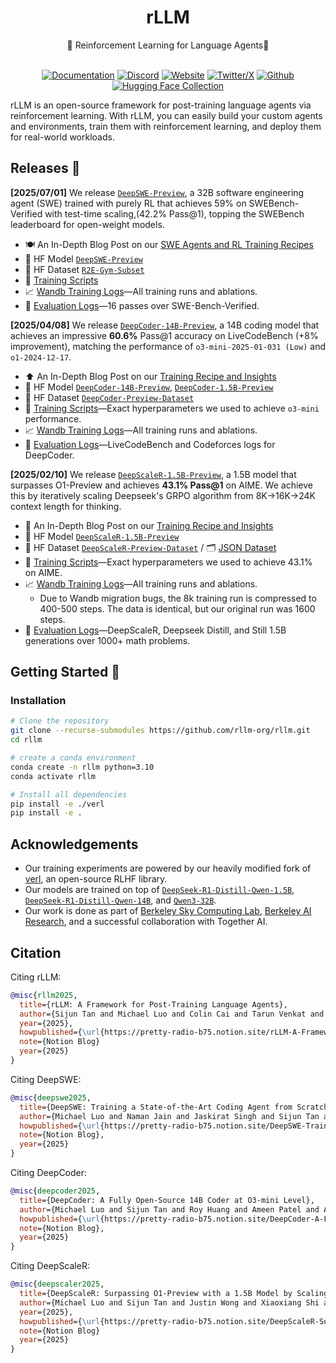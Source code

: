 <div align="center">

# rLLM

<div>
🚀 Reinforcement Learning for Language Agents🌟
</div>
</div>
<div>
<br>

<div align="center">

[![Documentation](https://img.shields.io/badge/Documentation-black?style=for-the-badge&logo=googledocs&logoColor=white)](https://rllm-project.readthedocs.io/en/latest)
[![Discord](https://img.shields.io/badge/Discord-5865F2?style=for-the-badge&logo=discord&logoColor=white)](https://discord.gg/BDH46HT9en)
[![Website](https://img.shields.io/badge/Site-%23000000.svg?style=for-the-badge&logo=semanticweb&logoColor=white)](https://www.agentica-project.com) 
[![Twitter/X](https://img.shields.io/badge/Agentica-white?style=for-the-badge&logo=X&logoColor=000&color=000&labelColor=white)](https://x.com/Agentica_)
[![Github](https://img.shields.io/badge/RLLM-000000?style=for-the-badge&logo=github&logoColor=000&logoColor=white)](https://github.com/rllm-org/rllm)
[![Hugging Face Collection](https://img.shields.io/badge/Agentica-fcd022?style=for-the-badge&logo=huggingface&logoColor=000&labelColor)](https://huggingface.co/agentica-org)

</div>

</div>

rLLM is an open-source framework for post-training language agents via reinforcement learning. With rLLM, you can easily build your custom agents and environments, train them with reinforcement learning, and deploy them for real-world workloads. 


## Releases  📰

<strong>[2025/07/01]</strong> We release [`DeepSWE-Preview`](https://pretty-radio-b75.notion.site/DeepSWE-Training-a-Fully-Open-sourced-State-of-the-Art[…]-by-Scaling-RL-22281902c1468193aabbe9a8c59bbe33?pvs=73
), a 32B software engineering agent (SWE) trained with purely RL that achieves 59% on SWEBench-Verified with test-time scaling,(42.2% Pass@1), topping the SWEBench leaderboard for open-weight models. 
- 🍽️ An In-Depth Blog Post on our [SWE Agents and RL Training Recipes](https://pretty-radio-b75.notion.site/DeepSWE-Training-a-Fully-Open-sourced-State-of-the-Art[…]-by-Scaling-RL-22281902c1468193aabbe9a8c59bbe33?pvs=73)
- 🤗 HF Model [`DeepSWE-Preview`](https://huggingface.co/agentica-org/DeepSWE-Preview)
- 🤗 HF Dataset [`R2E-Gym-Subset`](https://huggingface.co/datasets/R2E-Gym/R2E-Gym-Subset)
- 📄 [Training Scripts](https://github.com/rllm-org/rllm/tree/main/examples/swe)
- 📈 [Wandb Training Logs](https://wandb.ai/mluo/deepswe)—All training runs and ablations.
- 🔎 [Evaluation Logs](https://drive.google.com/file/d/10LIwpJeaFuiX6Y-qEG2a4a335PEuQJeS/view?usp=sharing)—16 passes over SWE-Bench-Verified.

<strong>[2025/04/08]</strong> We release [`DeepCoder-14B-Preview`](https://pretty-radio-b75.notion.site/DeepCoder-A-Fully-Open-Source-14B-Coder-at-O3-mini-Level-1cf81902c14680b3bee5eb349a512a51), a 14B coding model that achieves an impressive **60.6%** Pass@1 accuracy on LiveCodeBench (+8% improvement), matching the performance of `o3-mini-2025-01-031 (Low)` and `o1-2024-12-17`. 
- ⬆️ An In-Depth Blog Post on our [Training Recipe and Insights](https://pretty-radio-b75.notion.site/DeepCoder-A-Fully-Open-Source-14B-Coder-at-O3-mini-Level-1cf81902c14680b3bee5eb349a512a51)
- 🤗 HF Model [`DeepCoder-14B-Preview`](https://huggingface.co/agentica-org/DeepCoder-14B-Preview), [`DeepCoder-1.5B-Preview`](https://huggingface.co/agentica-org/DeepCoder-1.5B-Preview)
- 🤗 HF Dataset [`DeepCoder-Preview-Dataset`](https://huggingface.co/datasets/agentica-org/DeepCoder-Preview-Dataset)
- 📄 [Training Scripts](https://github.com/rllm-org/rllm/tree/main/scripts/deepcoder/train)—Exact hyperparameters we used to achieve `o3-mini` performance.
- 📈 [Wandb Training Logs](https://wandb.ai/mluo/deepcoder)—All training runs and ablations.
- 🔎 [Evaluation Logs](https://drive.google.com/file/d/1tr_xXvCJnjU0tLO7DNtFL85GIr3aGYln/view?usp=sharing)—LiveCodeBench and Codeforces logs for DeepCoder.

<strong>[2025/02/10]</strong> We release [`DeepScaleR-1.5B-Preview`](https://pretty-radio-b75.notion.site/DeepScaleR-Surpassing-O1-Preview-with-a-1-5B-Model-by-Scaling-RL-19681902c1468005bed8ca303013a4e2), a 1.5B model that surpasses O1-Preview and achieves <strong>43.1% Pass@1</strong> on AIME. We achieve this by iteratively scaling Deepseek's GRPO algorithm from 8K→16K->24K context length for thinking.
- 🍗 An In-Depth Blog Post on our [Training Recipe and Insights](https://pretty-radio-b75.notion.site/DeepScaleR-Surpassing-O1-Preview-with-a-1-5B-Model-by-Scaling-RL-19681902c1468005bed8ca303013a4e2)
- 🤗 HF Model [`DeepScaleR-1.5B-Preview`](https://huggingface.co/agentica-org/DeepScaleR-1.5B-Preview)
- 🤗 HF Dataset [`DeepScaleR-Preview-Dataset`](https://huggingface.co/datasets/agentica-org/DeepScaleR-Preview-Dataset) / 🗂️  [JSON Dataset](https://github.com/agentica-project/deepscaler/tree/main/deepscaler/data)
- 📄 [Training Scripts](https://github.com/agentica-project/deepscaler/tree/main/scripts/train)—Exact hyperparameters we used to achieve 43.1% on AIME.
- 📈 [Wandb Training Logs](https://wandb.ai/mluo/deepscaler-1.5b)—All training runs and ablations.
  - Due to Wandb migration bugs, the 8k training run is compressed to 400-500 steps. The data is identical, but our original run was 1600 steps.
- 🔎 [Evaluation Logs](https://drive.google.com/file/d/1V_rYKoL35WmubbmWN6PeFg4zo5QOug8X/view?pli=1)—DeepScaleR, Deepseek Distill, and Still 1.5B generations over 1000+ math problems.


## Getting Started 🎯
### Installation

```bash
# Clone the repository
git clone --recurse-submodules https://github.com/rllm-org/rllm.git
cd rllm

# create a conda environment
conda create -n rllm python=3.10
conda activate rllm

# Install all dependencies
pip install -e ./verl
pip install -e .
```


## Acknowledgements

- Our training experiments are powered by our heavily modified fork of [verl](https://github.com/volcengine/verl), an open-source RLHF library.
- Our models are trained on top of [`DeepSeek-R1-Distill-Qwen-1.5B`](https://huggingface.co/deepseek-ai/DeepSeek-R1-Distill-Qwen-1.5B), [`DeepSeek-R1-Distill-Qwen-14B`](https://huggingface.co/deepseek-ai/DeepSeek-R1-Distill-Qwen-14B), and [`Qwen3-32B`](https://huggingface.co/Qwen/Qwen3-32b).
- Our work is done as part of  [Berkeley Sky Computing Lab](https://skycomputing.berkeley.edu/), [Berkeley AI Research](https://bair.berkeley.edu/), and a successful collaboration with Together AI.


## Citation
Citing rLLM:
```bibtex
@misc{rllm2025,
  title={rLLM: A Framework for Post-Training Language Agents},
  author={Sijun Tan and Michael Luo and Colin Cai and Tarun Venkat and Kyle Montgomery and Aaron Hao and Tianhao Wu and Arnav Balyan and Manan Roongta and Chenguang Wang and Li Erran Li and Raluca Ada Popa and Ion Stoica},
  year={2025},
  howpublished={\url{https://pretty-radio-b75.notion.site/rLLM-A-Framework-for-Post-Training-Language-Agents-21b81902c146819db63cd98a54ba5f31}},
  note={Notion Blog}
  year={2025}
}
```

Citing DeepSWE:
```bibtex
@misc{deepswe2025,
  title={DeepSWE: Training a State-of-the-Art Coding Agent from Scratch by Scaling RL},
  author={Michael Luo and Naman Jain and Jaskirat Singh and Sijun Tan and Ameen Patel and Qingyang Wu and Alpay Ariyak and Colin Cai and Tarun Venkat and Shang Zhu and Ben Athiwaratkun and Manan Roongta and Ce Zhang and Li Erran Li and Raluca Ada Popa and Koushik Sen and Ion Stoica},
  howpublished={\url{https://pretty-radio-b75.notion.site/DeepSWE-Training-a-Fully-Open-sourced-State-of-the-Art-Coding-Agent-by-Scaling-RL-22281902c1468193aabbe9a8c59bbe33}},
  note={Notion Blog},
  year={2025}
}
```

Citing DeepCoder:
```bibtex
@misc{deepcoder2025,
  title={DeepCoder: A Fully Open-Source 14B Coder at O3-mini Level},
  author={Michael Luo and Sijun Tan and Roy Huang and Ameen Patel and Alpay Ariyak and Qingyang Wu and Xiaoxiang Shi and Rachel Xin and Colin Cai and Maurice Weber and Ce Zhang and Li Erran Li and Raluca Ada Popa and Ion Stoica},
  howpublished={\url{https://pretty-radio-b75.notion.site/DeepCoder-A-Fully-Open-Source-14B-Coder-at-O3-mini-Level-1cf81902c14680b3bee5eb349a512a51}},
  note={Notion Blog},
  year={2025}
}
```

Citing DeepScaleR:
```bibtex
@misc{deepscaler2025,
  title={DeepScaleR: Surpassing O1-Preview with a 1.5B Model by Scaling RL},
  author={Michael Luo and Sijun Tan and Justin Wong and Xiaoxiang Shi and William Y. Tang and Manan Roongta and Colin Cai and Jeffrey Luo and Li Erran Li and Raluca Ada Popa and Ion Stoica},
  year={2025},
  howpublished={\url{https://pretty-radio-b75.notion.site/DeepScaleR-Surpassing-O1-Preview-with-a-1-5B-Model-by-Scaling-RL-19681902c1468005bed8ca303013a4e2}},
  note={Notion Blog}
  year={2025}
}
```

